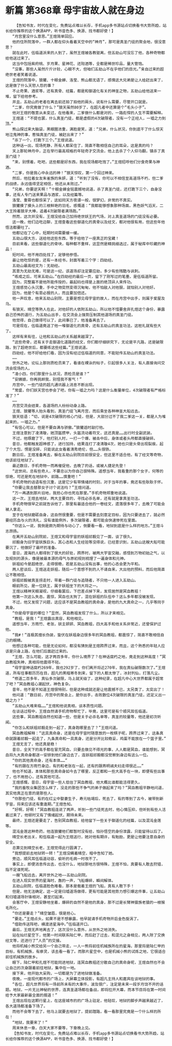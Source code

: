 # 新篇 第368章 母宇宙故人就在身边
        【告知书友，时代在变化，免费站点难以长存，手机app多书源站点切换看书大势所趋，站长给你推荐的这个换源APP，听书音色多、换源、找书都好使！】
       “月宫里没什么意思。”王煊简单回应。
       他的住所院落中，一群人都在仰头看着天空中的“神月”，那可是真圣门徒的聚会地，很没意思？
       就在此时，伍临道派来的人到了，虽然王煊被各教驱离，但五劫山可没忘了他，各种奇物都给他送过来了。
       这当中包括紫府桃、岁月果、星神花、还阳酒等，全都是稀世珍品，量大管饱。
       “没事，那些人虽然斤斤计较，心眼不大，但咱们五劫山不在乎他们的目光。”亲自过来的超绝世老者笑着说道。
       王煊的院落中，狼獾、十眼金蝉、洛莹、熊山都无语了，感情这大兄弟是让人给赶出来了，这是做了什么天怒人怨的事？
       不止奇果、酒浆等，还有真骨、经篇，都是和御道化有关的神圣之物，五劫山给他送来一堆，留下给他参考。
       并且，五劫山的老者在离去前还拍了拍他的肩头，说有什么需要，尽管开口就是。
       “二爹，你究竟做了什么？”狼天虽然80岁了，在超凡者中还算是个“毛头小子”。
       他对王煊的敬意从未变过，在他看来，二爹做什么都是对的，一路彪悍的人生不需要解释。
       王煊道：“不提也罢，什么真圣门徒，都是虚假的4次破限者，没有一个正经人，一墟之力到顶。”
       熊山探过来大脑袋，黑眼圈浓重，满脸是笑，道：“兄弟，什么状况，你到底干了什么惊天地泣鬼神的事，惹恼真圣门徒，被赶出来了？”
       “杀了一个，打跪下三个。”王煊说道。
       这种话一出，现场死静，所有人都呆住了，简直不敢相信自己的耳朵，这是真的吗？
       天上那轮神月中，正在举行最高规格的年轻奇才交流会，他上去杀了个人仰马翻，镇杀了真圣门徒？
       “来，别愣着，吃吧，这些都是好东西，我在现场都吃饱了。”王煊招呼他们分食奇果与神酒。
       “二爹，你是我心中永远的神！”狼天惊叹，第一个回过神来。
       然后，他拉着女友朱雀族的朱妍，道：“听到了没有，你可以不相信至高道场不朽，但二爹的战绩，永远值得坚定相信，他还从未败过。”
       “兄弟，你要逆天啊！”十眼金蝉金铭震撼地说道，杀了真圣门徒，还打跪下三个，自身没事，还有人专门送来果品与酒浆，以及经篇等。
       洛莹、重霄也都惊呆了，这如同天方夜谭一般，很梦幻，非常的不真实。
       狼獾摸了摸头上的三根鲜艳的羽毛，感慨道：“我都能够想象那种场面，黑色妖气滔天，二大王拎着狼牙大棒，追着4次破限者满场跑。”
       然而，这次并没有，王煊没给自己加持绝世妖王的气场，对上真圣道场的门徒没有必要。
       这一晚，他们边吃边聊，王煊查看这些御道化的真骨以及经文，都对他很有用，但这些年他悟法都要吐了。
       他都记在了心中，短期时间需要缓一缓。
       五劫山很大方，送给他这些东西，等于给他了一座真正的宝藏！
       目前来看，这些御道化的骨块，每种都不重样，这显然是精挑细选过，属于秘库中珍藏的神品！
       短时间，他不用四处找了，足够他参悟。
       最让他吃惊的是，还有一本经书，封面写着三个字：四劫经。
       五劫山最高经文为：无劫经。
       其意为无劫无难，可是这一纪，该道场却注定要应劫，多少有些残酷与讽刺。
       “练成之后，可来五劫山。”在四劫经的最后一页，留下了刚写过的笔墨，是伍临道所留。
       因为，完整篇不是他所能传授的，最起码也得是上面的绝顶异人来传功。
       王煊感觉心头沉重，手中之物突然变得沉甸甸，他不怕敌人对他狠，就怕别人对他好。
       因为，他是个有恩必报的人，而且要加倍还。
       他一声叹息，他来五劫山别院，主要是想见母宇宙的故人，而在月宫中出手，则属于爱屋及乌。
       有狼天、晴空等熟人在此，对他好的人依附五劫山，所以他不惜要舍弃孔煊这个身份，暴露自己恐怖的道行，为五劫山出手，在交流会上强势压制其他道场的真圣门徒。
       他觉得，自己做得可以了，此间事已了，他准备离去了。
       可是现在，伍临道竟送了他一堆御道化的真骨，还有五劫山的真圣功法，这桩礼就有些大了。
       这样有来有往，让他和五劫山的关系越来越深了。
       “这些奇骨，还有关于走御道化道路的经文，你们都仔细研究下，无论是平凡路，还是破限路，到了超绝世后，都要练这些经篇。”王煊说道。
       四劫经，他不好给他们看，因为没有经过伍临道的同意，不能轻传五劫山的真圣功法。
       ……
       世外之地，论坛上那则质检员来了，看谁在裸泳的帖子，引起很多人关注，有人直接询问交流会现场的人。
       “凌小四，你们那里什么状况，质检员是谁？”
       “安姨娘，你再挑衅我，别怪我不客气！”
       月宫中，一些门徒的超凡通讯器上消息不断出现。
       “常盛，你们妖天宫也参会了吧，你有一墟之力吗？这是什么衡量单位，4次破限者有严格标准了？”
       ……
       月宫交流会结束，各道场的人纷纷动身上路。
       王煊、狼獾等人抬头看到，真圣门徒飞离月宫，而后乘坐各种神圣大船远去。
       狼天低语：“切，说是4次破限的核心门徒，但是，大部分过不了我二爹这一关，都是人为堆起来的，一墟之力。”
       “有信心可以，但是不要自满与骄傲。”狼獾适时敲打他。
       王煊注意到了凌清璇，她顶盔掼甲，头盔流动着符文，这还真是……出行时全副武装。
       不过，他琢磨了下，他打别人时，一打一个爆，被击中后，身体或者头颅都直接破碎。
       昔日，他都触发超神感了，进行加持，结果连打了凌清璇4次，她也只是头骨出现裂痕，起了个大包，愣是没碎，只能说此女看着清秀绝伦，但……头很铁。
       数日后，王煊准备离去，躲在五劫山别院目前很安全，但这里不适合他，有了经文等奇物，他该前往地狱了。
       最近数日，手机奇物一而再催促他，去晚了的话，或被人捷足先登！
       “这世间，总有些奇人，不要总以为你自己很特殊。遥想当年，我看重的那个女子，何等的惊艳，可还是死在地狱中，前路……慎重吧！”
       手机奇物的话语有些沉重，这是它少有带情绪的时刻，对于当年的事，竟还有些耿耿于怀。
       “你要让我去替那女子讨个说法吗？”王煊问道。
       “万一再遇到那片旧地，我担心你也死在那里。”手机奇物郑重地说道。
       这一次，王煊去地狱，两大主要目的，寻找必杀名单，还有就是拿真圣功法。
       手机奇物很早之前就告诉他了，那里有最适合他的一卷经文，遗落很多年了，去晚了可能会被人拿走。
       至于在地狱磨砺自身，这自然很重要，但是不需要去刻意定目标，因为只要进去了，就必然要经历血与火的洗礼，没有谁能例外，多次破限者，都可能会快速惨死在里面。
       “你这么一说，我倒是颇为期待与动心了，倒要看一看，地狱到底是什么样的地方。”王煊斗志昂扬。
       在离开五劫山别院前，王煊又和母宇宙的妖祖祁毅见了一面，谈了很久。
       祁毅身为旧宇宙妖族巨头，其心态和人生经验等没得说，已经意识到，五劫山这艘大船可能要沉了，他做好了最坏的准备。
       昔日，渡海的人都得到了很大的好处，跨界时，被两大宇宙交融，感悟到万物初始之气，以及规则的源头，像是被最本源的母气与原初规则梳理了一遍身体和元神。
       妖祖如今是超绝世，走得很稳，若是五劫山没有出事，他的心态会更为平和。
       两人密谈后，王煊送走妖祖，随后一个意想不到的人不请自来，大出他的预料，而后他简直让不敢相信。
       妖祖祁毅被真圣捞走时，带着一群门徒与追随者，不只他一人进入五劫山。
       眼前所见，是一位妖王，属于妖祖坐下的大将之一。
       王煊以精神天眼凝视，仔细看罢后，下巴差点掉下来，发现居然是冥血教祖！
       他第一次这么失态，震惊，冥血也太狗了，混在妖祖的队伍中？这么多年都没被发现。
       不过，他又发现了问题，这应该不是冥血教祖的真命身，是他的九大真命之一，几乎等同于真身。
       “你是母宇宙的哪位？”显然，冥血教祖发现了什么，所以才来相见。
       “教祖，是我！”王煊露出真容，和他相见。
       遥想当年，方雨竹、老张，妖主妍妍、冥血教祖，四大高手和他关系非常近，还曾保护过他。
       “我#！”连极其擅长伪装，蛰伏在妖祖身边很多年的冥血教祖，都震惊了，简直不敢相信自己的眼睛。
       他想过各种可能，但是无论如何，都没有猜到是王煊跨界过来，而且，这个熟悉的年轻人应该是只身上路，在他们后面赶过来的。
       “王煊，怎么可能，这才两百多年，你什么境界了？在神话腐朽之地，竟走到这种高度！”冥血教祖失神，真相将他震得不轻。
       “母宇宙神话腐朽269年，我也292岁了，你们离开将近270年，我在真仙破限数次了。”王煊道，所有往事都历历在目，超凡的黑暗寒冬到来，留下的人都太惨了，冰封列仙，打落凡尘。
       “修道二百多年，真仙多次破限，马上就天级了，这种纪录，在超凡中心大世界都属于超常了吧？”冥血教祖心潮起伏，神色复杂。
       昔年，他不是不知道王煊很特别，但是这种成就还是让他震撼不已，太另类了，太突出了！
       他问道：“数日前，月宫中的聚会上，是你出手，击败数位4次破限的真圣门徒，还定义出一墟之力？”
       “五劫山大难来临……”王煊和他说真相，谈本质性问题。
       在谈话过程中，王煊自然请手机奇物帮忙了，毕竟，这里可是有个顺风耳伍临道。
       这些事，冥血教祖自然也知道一些，但是关于必杀名单等，真圣的较量等，他还是初次听闻。
       “你怎么和妖祖祁毅走到一起了，真身跑哪里去了？”王煊问道。
       冥血教祖解释：“这具真命身，还是在母宇宙时随意放的一枚棋子呢，跨界过来了，这条真命就跟着祁毅一起走了，九条真命和一具真身，还是分开比较稳妥，鸡蛋不能放在一个篮子里。”
       王煊无言了，他还真是稳！
       昔日，全天下的高手都在冒充冥血，只要去做见不得光的事，人人都是冥血，谁能想到，冥血将九大真命身都逐一安排到他们身边去了，连妖祖祁毅都没觉察到身边有这么一位。
       “你的其他真命身，还有本体……”
       “有的跟在方雨竹身边，有的和老张在一起，还有的跟燕明诚夫妇走得很近……”
       他也不知道，本体和那些真命身如今去了哪里，反正都和一些大高手在一块，即便有些出事了，也不用担心，还有其他可活。
       王煊感慨，昔日，母宇宙一些人低估了冥血教祖，他大概比谁都能活得更久。
       “我的畜牧业集团怎么样了，没走的那些不争气的弟子做起来了吗？”冥血教祖平静地问道，其实他真正在意的是那些人。
       “你那些门徒，有的在红尘中娶妻生子，寿元枯竭后，死去了，有的等到了古今，被带到新宇宙，将来应该还有重逢期。”王煊告知。
       “好啊，好啊！”冥血教祖连说了两声，听到一些门徒死去时，他心情压抑，但听到有些人活着过来了，他顿时又有了情绪起伏，期待未来。
       最终，王煊还是要走了，告别冥血教祖，给他留下一些关于御道化的经篇，以及混沌金莲等。
       混沌金莲这种奇药，他连狼獾他们都暂时没有给，怕孙悟空的身份泄露，只能留待以后了。
       晴空长老出关，和伍临道一起为王煊送行，她对他有期许，有勉励，更是让他要注意自身的安全。
       总算见到晴空长老，王煊觉得此行圆满了。
       “我想提前去地狱转一转！”王煊没瞒着晴空，暗中告知了她。
       旁边，顺风耳伍临道动容，偷听的毛病一时改不了。
       事实上，即便消息传出去，也没什么，地狱那地方很特殊，王煊不怕，真要有人敢去狩猎，指不定谁死呢。
       一艘飞船远去，离开世外之地——五劫山别院。
       在进入现实世界的星海时，轰的一声，飞船爆碎，瞬间解体。
       五劫山别院，伍临道脸色难看，那本是载着王煊的飞船，真有人敢下手！
       但是，他无法确定，这一定是归墟道场做得，更有可能是其他势力想引爆这件事，让五劫山和归墟道场针锋相对，甚至打起来。
       会客厅中，王煊安静地坐着，爆碎的自然不是他的真身，那不过是长臂神猿族老猿的一根猴毛所化。
       “你还是要走？”晴空皱眉，很是担心。
       “要走。”王煊点头，如果不是不想暴露，他早就请手机奇物开启金色旋涡了。
       “借助传送阵吧，横渡进星海中。”伍临道开口。
       最后，王煊无声地离去了，这次没什么意外，从世外之地消失。
       站在灿烂星空下，他第一时间联系陆仁甲，而后赶了过去，和混元之身相见，两人除了交换经文等，还进行了“人员”的交接。
       他将机械小熊交给另一个自己带走，一人一熊将前往机械族所在的星海，那里将是陆仁甲的目标，有机械族，有瘆灵，该去看一看了。而那片星空中，也是机械小熊的试炼之地，它很适合前往机械族的故乡。
       眼下，陆仁甲和孔煊不可能同进地狱，连冥血教祖还分散自己的真命身呢，王煊自然也不会让自己的次身跟着前往地狱，集中在一地。
       接下来，他开始大采购，一切都是为了进地狱做准备。
       夜晚，一座现代都市的广场上，大屏幕立体投影，有超凡主持人和嘉宾在谈地狱的事。
       “各位，超凡世界将有一场前所未有的大事件，波及很广，注定是未来一段岁月饶不开的话题。地狱，一片无比神秘的世界，连真圣道场都在备战，即将拉开大幕，而本节目将在第一时间给予大家最新最全面的报道！”
       王煊出现在这颗行星上，在这座城市的的广场上驻足，他轻叹，地狱的脚步声越来越近了，各大道场都准备下场了。
       而他不会等下去了，他马上就要去地狱了，提前蹚路，看一看那里究竟是一个什么样的所在！
       “地狱，我要来了！”
       周末休息一章，白天大家不要等，下章晚上见。
       【告知书友，时代在变化，免费站点难以长存，手机app多书源站点切换看书大势所趋，站长给你推荐的这个换源APP，听书音色多、换源、找书都好使！】
